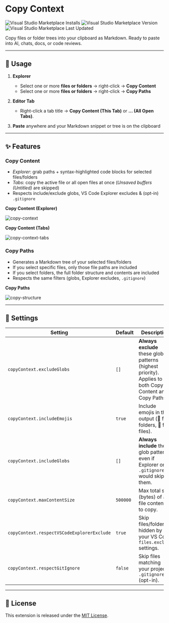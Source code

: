 # Copy Context

![Visual Studio Marketplace Installs](https://img.shields.io/visual-studio-marketplace/i/Fralle.copy-code-context)
![Visual Studio Marketplace Version](https://img.shields.io/visual-studio-marketplace/v/Fralle.copy-code-context)
![Visual Studio Marketplace Last Updated](https://img.shields.io/visual-studio-marketplace/last-updated/Fralle.copy-code-context)
  
Copy files or folder trees into your clipboard as Markdown. Ready to paste into AI, chats, docs, or code reviews.

---

## 🚀 Usage

1. **Explorer**
   - Select one or more **files or folders** → right-click → **Copy Content**
   - Select one or more **files or folders** → right-click → **Copy Paths**

2. **Editor Tab**
   - Right-click a tab title → **Copy Content (This Tab)** or **… (All Open Tabs)**.

3. **Paste** anywhere and your Markdown snippet or tree is on the clipboard

---

## ✨ Features

### Copy Content

- _Explorer_: grab paths + syntax-highlighted code blocks for selected files/folders
- _Tabs_: copy the active file or all open files at once (_Unsaved buffers (Untitled)_ are skipped)
- Respects include/exclude globs, VS Code Explorer excludes & (opt-in) `.gitignore`

**Copy Content (Explorer)**

![copy-context](https://github.com/user-attachments/assets/5a1a14bd-0fd8-4792-a1a2-00530503c6cf)

**Copy Content (Tabs)**

![copy-context-tabs](https://github.com/user-attachments/assets/2483793c-b0ec-4c96-a633-74c5a5fcea8f)

### Copy Paths

- Generates a Markdown tree of your selected files/folders
- If you select specific files, only those file paths are included
- If you select folders, the full folder structure and contents are included
- Respects the same filters (globs, Explorer excludes, `.gitignore`)

**Copy Paths**

![copy-structure](https://github.com/user-attachments/assets/d30c0f79-c978-4e4d-980d-ca55fa2e0fda)

---

## 🔧 Settings

| Setting                                   | Default    | Description                                                                                           |
| ----------------------------------------- | ---------- | ----------------------------------------------------------------------------------------------------- |
| `copyContext.excludeGlobs`                | `[]`       | **Always exclude** these glob patterns (highest priority). Applies to both Copy Content and Copy Paths. |
| `copyContext.includeEmojis`               | `true`     | Include emojis in the output (📁 for folders, 📄 for files).                                          |
| `copyContext.includeGlobs`                | `[]`       | **Always include** these glob patterns, even if Explorer or `.gitignore` would skip them.             |
| `copyContext.maxContentSize`              | `500000`   | Max total size (bytes) of all file contents to copy.                                                  |
| `copyContext.respectVSCodeExplorerExclude`| `true`     | Skip files/folders hidden by your VS Code `files.exclude` settings.                                    |
| `copyContext.respectGitIgnore`            | `false`    | Skip files matching your project's `.gitignore` (opt-in).                                              |

---

## 📜 License

This extension is released under the [MIT License](./LICENSE).
